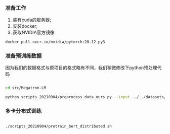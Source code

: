 

### 准备工作

1) 装有cuda的服务器;
2) 安装docker;
3) 获取NVIDIA官方镜像
```bash
docker pull nvcr.io/nvidia/pytorch:20.12-py3
```



### 准备预训练数据

因为我们的数据格式与原项目的格式略有不同，我们稍微修改下python预处理代码

```bash

cd src/Megatron-LM

python scripts_20210904/preprocess_data_ours.py --input ../../datasets/pretraining_data/jsonline/datagrand_2021_unlabeled_data.json --output-prefix ../../experiments/outputs/pretraining/data_0904/unlabeled_data --vocab ../../resources/daguan_bert_base_v3/steps_120k/vocab.txt --dataset-impl mmap --tokenizer-type BertWordPieceLowerCase --split-sentences --workers 2

```


### 多卡分布式训练

```bash

./scripts_20210904/pretrain_bert_distributed.sh

```